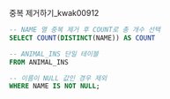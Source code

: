 중복 제거하기_kwak00912

```sql
-- NAME 열 중복 제거 후 COUNT로 총 개수 선택
SELECT COUNT(DISTINCT(NAME)) AS COUNT

-- ANIMAL_INS 단일 테이블
FROM ANIMAL_INS

-- 이름이 NULL 값인 경우 제외
WHERE NAME IS NOT NULL;
```

